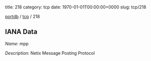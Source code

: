 title: 218
category: tcp
date: 1970-01-01T00:00:00+0000
slug: tcp/218

[portdb](/) / [tcp](/category/tcp.html) / 218


## IANA Data

_Name:_ mpp

_Description:_ Netix Message Posting Protocol

